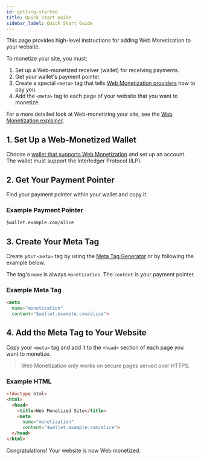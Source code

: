 ```yaml
---
id: getting-started
title: Quick Start Guide
sidebar_label: Quick Start Guide
---
```


This page provides high-level instructions for adding Web Monetization to your
 website.

To monetize your site, you must:
1. Set up a Web-monetized receiver (wallet) for receiving payments.
2. Get your wallet's payment pointer.
3. Create a special `<meta>` tag that tells [Web Monetization providers](/#providers)
how to pay you.
4. Add the `<meta>` tag to each page of your website that you want to monetize.

For a more detailed look at Web-monetizing your site, see the
[Web Monetization explainer](./explainer#getting-started).

## 1. Set Up a Web-Monetized Wallet

Choose a [wallet that supports Web Monetization](/#wallets) and set up an account.
The wallet must support the Interledger Protocol (ILP).

## 2. Get Your Payment Pointer

Find your payment pointer within your wallet and copy it.

### Example Payment Pointer
```html
$wallet.example.com/alice
```

## 3. Create Your Meta Tag

Create your `<meta>` tag by using the [Meta Tag Generator](/meta-tag) or by
following the example below.

The tag's `name` is always `monetization`. The `content` is your payment
pointer.

### Example Meta Tag
```html
<meta
  name="monetization"
  content="$wallet.example.com/alice">
```

## 4. Add the Meta Tag to Your Website

Copy your `<meta>` tag and add it to the `<head>` section of each page you want
to monetize.

> Web Monetization only works on secure pages served over HTTPS.

### Example HTML

```html
<!doctype html>
<html>
  <head>
    <title>Web Monetized Site</title>
    <meta
      name="monetization"
      content="$wallet.example.com/alice">
  </head>
</html>
```

Congratulations! Your website is now Web monetized.
